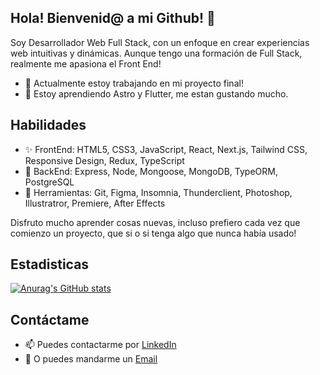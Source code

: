 ## Hola! Bienvenid@ a mi Github! 👋

Soy Desarrollador Web Full Stack, con un enfoque en crear experiencias web intuitivas y dinámicas. Aunque tengo una formación de Full Stack, realmente me apasiona el Front End! 

- 🔭 Actualmente estoy trabajando en mi proyecto final!
- 🌱 Estoy aprendiendo Astro y Flutter, me estan gustando mucho.

## Habilidades 
- ✨ FrontEnd: HTML5, CSS3, JavaScript, React, Next.js, Tailwind CSS, Responsive Design, Redux, TypeScript
- 💾 BackEnd: Express, Node, Mongoose, MongoDB, TypeORM, PostgreSQL
- 🧰 Herramientas: Git, Figma, Insomnia, Thunderclient, Photoshop, Illustratror, Premiere, After Effects

Disfruto mucho aprender cosas nuevas, incluso prefiero cada vez que comienzo un proyecto, que si o si tenga algo que nunca había usado!  

## Estadisticas

[![Anurag's GitHub stats](https://github-readme-stats.vercel.app/api?username=carlosducros)](https://github.com/anuraghazra/github-readme-stats&show_icons=true&theme=dracula)

## Contáctame
- 📫 Puedes contactarme por [LinkedIn](https://www.linkedin.com/in/carlosducros/)
- 📧 O puedes mandarme un [Email](mailto:ducroscarlospablo@gmail.com)

